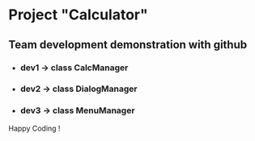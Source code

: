 Project "Calculator"
====================

## Team development demonstration with github 

- ### dev1 -> class **CalcManager**
- ### dev2 -> class **DialogManager**
- ### dev3 -> class **MenuManager**

Happy Coding !